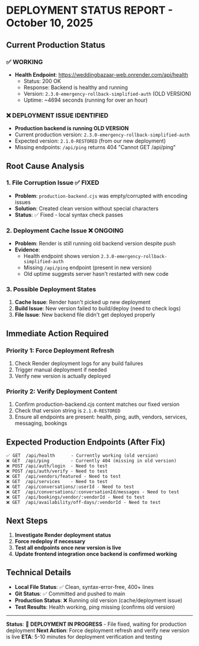 # DEPLOYMENT STATUS REPORT - October 10, 2025

## Current Production Status

### ✅ WORKING
- **Health Endpoint**: https://weddingbazaar-web.onrender.com/api/health
  - Status: 200 OK
  - Response: Backend is healthy and running
  - Version: `2.3.0-emergency-rollback-simplified-auth` (OLD VERSION)
  - Uptime: ~4694 seconds (running for over an hour)

### ❌ DEPLOYMENT ISSUE IDENTIFIED
- **Production backend is running OLD VERSION** 
- Current production version: `2.3.0-emergency-rollback-simplified-auth`
- Expected version: `2.1.0-RESTORED` (from our new deployment)
- Missing endpoints: `/api/ping` returns 404 "Cannot GET /api/ping"

## Root Cause Analysis

### 1. File Corruption Issue ✅ FIXED
- **Problem**: `production-backend.cjs` was empty/corrupted with encoding issues
- **Solution**: Created clean version without special characters
- **Status**: ✅ Fixed - local syntax check passes

### 2. Deployment Cache Issue ❌ ONGOING
- **Problem**: Render is still running old backend version despite push
- **Evidence**: 
  - Health endpoint shows version `2.3.0-emergency-rollback-simplified-auth`
  - Missing `/api/ping` endpoint (present in new version)
  - Old uptime suggests server hasn't restarted with new code

### 3. Possible Deployment States
1. **Cache Issue**: Render hasn't picked up new deployment
2. **Build Issue**: New version failed to build/deploy (need to check logs)
3. **File Issue**: New backend file didn't get deployed properly

## Immediate Action Required

### Priority 1: Force Deployment Refresh
1. Check Render deployment logs for any build failures
2. Trigger manual deployment if needed
3. Verify new version is actually deployed

### Priority 2: Verify Deployment Content
1. Confirm production-backend.cjs content matches our fixed version
2. Check that version string is `2.1.0-RESTORED`
3. Ensure all endpoints are present: health, ping, auth, vendors, services, messaging, bookings

## Expected Production Endpoints (After Fix)
```
✅ GET  /api/health      - Currently working (old version)
❌ GET  /api/ping        - Currently 404 (missing in old version)
❌ POST /api/auth/login  - Need to test
❌ POST /api/auth/verify - Need to test  
❌ GET  /api/vendors/featured - Need to test
❌ GET  /api/services    - Need to test
❌ GET  /api/conversations/:userId - Need to test
❌ GET  /api/conversations/:conversationId/messages - Need to test
❌ GET  /api/bookings/vendor/:vendorId - Need to test
❌ GET  /api/availability/off-days/:vendorId - Need to test
```

## Next Steps
1. **Investigate Render deployment status**
2. **Force redeploy if necessary** 
3. **Test all endpoints once new version is live**
4. **Update frontend integration once backend is confirmed working**

## Technical Details
- **Local File Status**: ✅ Clean, syntax-error-free, 400+ lines
- **Git Status**: ✅ Committed and pushed to main
- **Production Status**: ❌ Running old version (cache/deployment issue)
- **Test Results**: Health working, ping missing (confirms old version)

---

**Status**: 🔄 **DEPLOYMENT IN PROGRESS** - File fixed, waiting for production deployment
**Next Action**: Force deployment refresh and verify new version is live
**ETA**: 5-10 minutes for deployment verification and testing
